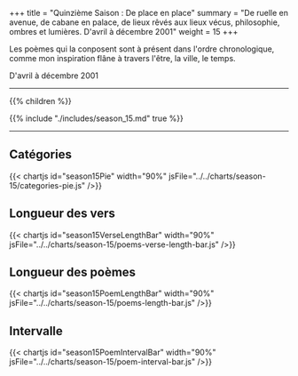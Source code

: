 +++
title = "Quinzième Saison : De place en place"
summary = "De ruelle en avenue, de cabane en palace, de lieux rêvés aux lieux vécus, philosophie, ombres et lumières. D'avril à décembre 2001"
weight = 15
+++

Les poèmes qui la conposent sont à présent dans l'ordre chronologique, comme mon inspiration flâne à travers l'être, la ville, le temps.

D'avril à décembre 2001

---
{{% children  %}}

{{% include "./includes/season_15.md" true %}}

---
## Catégories
{{< chartjs id="season15Pie" width="90%" jsFile="../../charts/season-15/categories-pie.js" />}}
## Longueur des vers
{{< chartjs id="season15VerseLengthBar" width="90%" jsFile="../../charts/season-15/poems-verse-length-bar.js" />}}
## Longueur des poèmes
{{< chartjs id="season15PoemLengthBar" width="90%" jsFile="../../charts/season-15/poems-length-bar.js" />}}
## Intervalle
{{< chartjs id="season15PoemIntervalBar" width="90%" jsFile="../../charts/season-15/poem-interval-bar.js" />}}
